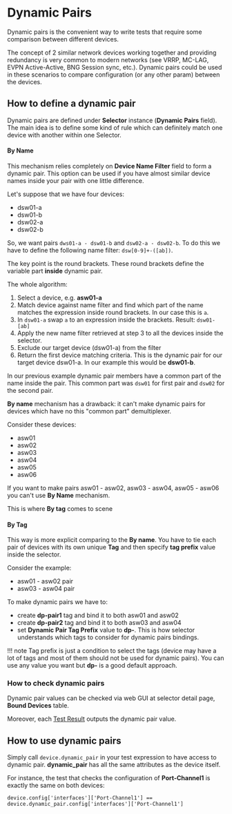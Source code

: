 # Dynamic Pairs

Dynamic pairs is the convenient way to write tests that require some comparison between different devices.

The concept of 2 similar network devices working together and providing redundancy is very common to modern networks (see VRRP, MC-LAG, EVPN Active-Active, BNG Session sync, etc.). Dynamic pairs could be used in these scenarios to compare configuration (or any other param) between the devices.


## How to define a dynamic pair

Dynamic pairs are defined under **Selector** instance (**Dynamic Pairs** field).
The main idea is to define some kind of rule which can definitely match one device with another within one Selector.

#### By Name

This mechanism relies completely on **Device Name Filter** field to form a dynamic pair.
This option can be used if you have almost similar device names inside your pair with one little difference.

Let's suppose that we have four devices:

* dsw01-a
* dsw01-b
* dsw02-a
* dsw02-b

So, we want pairs `dws01-a - dsw01-b` and `dsw02-a - dsw02-b`. To do this we have to define the following name filter: `dsw[0-9]+-([ab])`.

The key point is the round brackets. These round brackets define the variable part **inside** dynamic pair.

The whole algorithm:

1. Select a device, e.g. **asw01-a**
2. Match device against name filter and find which part of the name matches the expression inside round brackets. In our case this is `a`.
3. In `dsw01-a` swap `a` to an expression inside the brackets. Result: `dsw01-[ab]`
4. Apply the new name filter retrieved at step 3 to all the devices inside the selector.
5. Exclude our target device (dsw01-a) from the filter
6. Return the first device matching criteria. This is the dynamic pair for our target device dsw01-a. In our example this would be **dsw01-b**.


In our previous example dynamic pair members have a common part of the name inside the pair. This common part was `dsw01` for first pair and `dsw02` for the second pair.

**By name** mechanism has a drawback: it can't make dynamic pairs for devices which have no this "common part" demultiplexer.

Consider these devices:

* asw01
* asw02
* asw03
* asw04
* asw05
* asw06

If you want to make pairs asw01 - asw02, asw03 - asw04, asw05 - asw06 you can't use **By Name** mechanism.

This is where **By tag** comes to scene

#### By Tag

This way is more explicit comparing to the **By name**.
You have to tie each pair of devices with its own unique **Tag** and then specify **tag prefix** value inside the selector.

Consider the example:

* asw01 - asw02 pair
* asw03 - asw04 pair

To make dynamic pairs we have to:
* create **dp-pair1** tag and bind it to both asw01 and asw02
* create **dp-pair2** tag and bind it to both asw03 and asw04
* set **Dynamic Pair Tag Prefix** value to **dp-**. This is how selector understands which tags to consider for dynamic pairs bindings.

!!! note
    Tag prefix is just a condition to select the tags (device may have a lot of tags and most of them should not be used for dynamic pairs). You can use any value you want but **dp-** is a good default approach.


### How to check dynamic pairs
Dynamic pair values can be checked via web GUI at selector detail page, **Bound Devices** table.

Moreover, each [Test Result](../entities/results_and_reports.md) outputs the dynamic pair value.


## How to use dynamic pairs

Simply call `device.dynamic_pair` in your test expression to have access to dynamic pair.
**dynamic_pair** has all the same attributes as the device itself.

For instance, the test that checks the configuration of **Port-Channel1** is exactly the same on both devices:
```
device.config['interfaces']['Port-Channel1'] == device.dynamic_pair.config['interfaces']['Port-Channel1']
```
